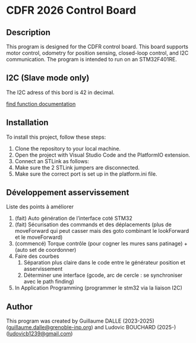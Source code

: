 # CDFR 2026 Control Board

## Description

This program is designed for the CDFR control board. This board supports motor control, odometry for position sensing, closed-loop control, and I2C communication. The program is intended to run on an STM32F401RE.

## I2C (Slave mode only)

The I2C adress of this bord is 42 in decimal.

[find function documentation ](../librairie-commune/Readme.md)

## Installation

To install this project, follow these steps:

1. Clone the repository to your local machine.
2. Open the project with Visual Studio Code and the PlatformIO extension.
3. Connect an STLink as follows:
4. Make sure the 2 STLink jumpers are disconnected.
5. Make sure the correct port is set up in the platform.ini file.


## Développement asservissement

Liste des points à améliorer

1. (fait) Auto génération de l’interface coté STM32
2. (fait) Sécurisation des commands et des déplacements (plus de moveForward qui peut casser mais des goto combinant le lookForward et le moveForward)
3. (commencé) Torque contrôle (pour cogner les mures sans patinage) + (auto set de coordonner)
4. Faire des courbes
    1. Séparation plus claire dans le code entre le générateur position et asservissement
    2. Déterminer une interface (gcode, arc de cercle : se synchroniser avec le path finding)
5. In Application Programming (programmer le stm32 via la liaison I2C)


## Author

This program was created by Guillaume DALLE (2023-2025) (guillaume.dalle@grenoble-inp.org)
and Ludovic BOUCHARD (2025-) (ludovicb1239@gmail.com)